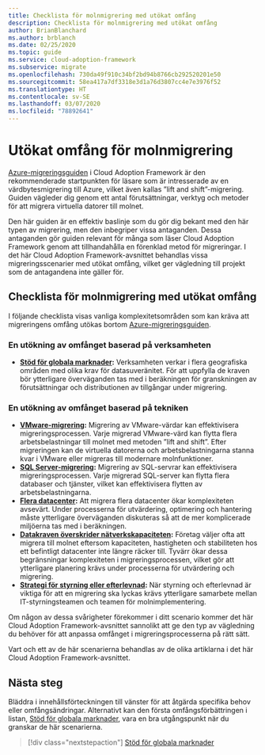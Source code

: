 ```yaml
---
title: Checklista för molnmigrering med utökat omfång
description: Checklista för molnmigrering med utökat omfång
author: BrianBlanchard
ms.author: brblanch
ms.date: 02/25/2020
ms.topic: guide
ms.service: cloud-adoption-framework
ms.subservice: migrate
ms.openlocfilehash: 730da49f910c34bf2bd94b8766cb292520201e50
ms.sourcegitcommit: 58ea417a7df3318e3d1a76d3807cc4e7e3976f52
ms.translationtype: HT
ms.contentlocale: sv-SE
ms.lasthandoff: 03/07/2020
ms.locfileid: "78892641"
---
```

# <a name="expanded-scope-for-cloud-migration"></a>Utökat omfång för molnmigrering

[Azure-migreringsguiden](../azure-migration-guide/index.md) i Cloud Adoption Framework är den rekommenderade startpunkten för läsare som är intresserade av en värdbytesmigrering till Azure, vilket även kallas ”lift and shift”-migrering. Guiden vägleder dig genom ett antal förutsättningar, verktyg och metoder för att migrera virtuella datorer till molnet.

Den här guiden är en effektiv baslinje som du gör dig bekant med den här typen av migrering, men den inbegriper vissa antaganden. Dessa antaganden gör guiden relevant för många som läser Cloud Adoption Framework genom att tillhandahålla en förenklad metod för migreringar. I det här Cloud Adoption Framework-avsnittet behandlas vissa migreringsscenarier med utökat omfång, vilket ger vägledning till projekt som de antagandena inte gäller för.

## <a name="cloud-migration-expanded-scope-checklist"></a>Checklista för molnmigrering med utökat omfång

I följande checklista visas vanliga komplexitetsområden som kan kräva att migreringens omfång utökas bortom [Azure-migreringsguiden](../azure-migration-guide/index.md).

### <a name="business-driven-scope-expansion"></a>En utökning av omfånget baserad på verksamheten

- **[Stöd för globala marknader](../azure-best-practices/multiple-regions.md):** Verksamheten verkar i flera geografiska områden med olika krav för datasuveränitet. För att uppfylla de kraven bör ytterligare överväganden tas med i beräkningen för granskningen av förutsättningar och distributionen av tillgångar under migrering.

### <a name="technology-driven-scope-expansion"></a>En utökning av omfånget baserad på tekniken

- **[VMware-migrering](../azure-best-practices/vmware-host.md):** Migrering av VMware-värdar kan effektivisera migreringsprocessen. Varje migrerad VMware-värd kan flytta flera arbetsbelastningar till molnet med metoden ”lift and shift”. Efter migreringen kan de virtuella datorerna och arbetsbelastningarna stanna kvar i VMware eller migreras till modernare molnfunktioner.
- **[SQL Server-migrering](../azure-best-practices/sql-migration.md):** Migrering av SQL-servrar kan effektivisera migreringsprocessen. Varje migrerad SQL-server kan flytta flera databaser och tjänster, vilket kan effektivisera flytten av arbetsbelastningarna.
- **[Flera datacenter](../azure-best-practices/multiple-datacenters.md):** Att migrera flera datacenter ökar komplexiteten avsevärt. Under processerna för utvärdering, optimering och hantering måste ytterligare överväganden diskuteras så att de mer komplicerade miljöerna tas med i beräkningen.
- **[Datakraven överskrider nätverkskapaciteten](../azure-best-practices/network-capacity-exceeded.md):** Företag väljer ofta att migrera till molnet eftersom kapaciteten, hastigheten och stabiliteten hos ett befintligt datacenter inte längre räcker till. Tyvärr ökar dessa begränsningar komplexiteten i migreringsprocessen, vilket gör att ytterligare planering krävs under processerna för utvärdering och migrering.
- **[Strategi för styrning eller efterlevnad](../azure-best-practices/governance-or-compliance.md):** När styrning och efterlevnad är viktiga för att en migrering ska lyckas krävs ytterligare samarbete mellan IT-styrningsteamen och teamen för molnimplementering.

Om någon av dessa svårigheter förekommer i ditt scenario kommer det här Cloud Adoption Framework-avsnittet sannolikt att ge den typ av vägledning du behöver för att anpassa omfånget i migreringsprocesserna på rätt sätt.

Vart och ett av de här scenarierna behandlas av de olika artiklarna i det här Cloud Adoption Framework-avsnittet.

## <a name="next-steps"></a>Nästa steg

Bläddra i innehållsförteckningen till vänster för att åtgärda specifika behov eller omfångsändringar. Alternativt kan den första omfångsförbättringen i listan, [Stöd för globala marknader](../azure-best-practices/multiple-regions.md), vara en bra utgångspunkt när du granskar de här scenarierna.

> [!div class="nextstepaction"]
> [Stöd för globala marknader](../azure-best-practices/multiple-regions.md)
